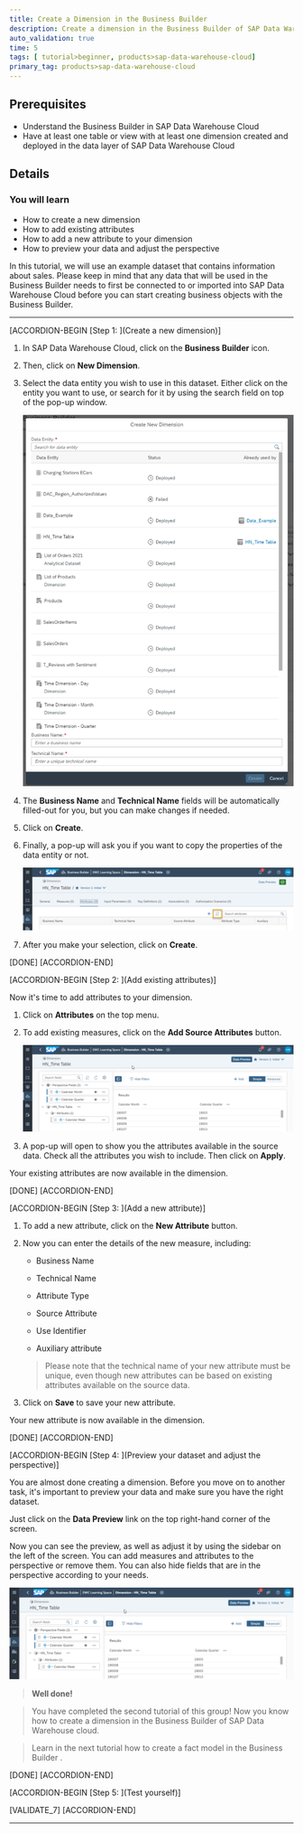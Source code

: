 ```yaml
---
title: Create a Dimension in the Business Builder
description: Create a dimension in the Business Builder of SAP Data Warehouse Cloud.
auto_validation: true
time: 5
tags: [ tutorial>beginner, products>sap-data-warehouse-cloud]
primary_tag: products>sap-data-warehouse-cloud
---
```


## Prerequisites
- Understand the Business Builder in SAP Data Warehouse Cloud
- Have at least one table or view with at least one dimension created and deployed in the data layer of SAP Data Warehouse Cloud


## Details
### You will learn
- How to create a new dimension
- How to add existing attributes
- How to add a new attribute to your dimension
- How to preview your data and adjust the perspective


In this tutorial, we will use an example dataset that contains information about sales. Please keep in mind that any data that will be used in the Business Builder needs to first be connected to or imported into SAP Data Warehouse Cloud before you can start creating business objects with the Business Builder.

---

[ACCORDION-BEGIN [Step 1: ](Create a new dimension)]

1.	In SAP Data Warehouse Cloud, click on the **Business Builder** icon.

2.	Then, click on **New Dimension**.

3.	Select the data entity you wish to use in this dataset. Either click on the entity you want to use, or search for it by using the search field on top of the pop-up window.

    ![Picture1](Picture1.png)

4.	The **Business Name** and **Technical Name** fields will be automatically filled-out for you, but you can make changes if needed.

5.	Click on **Create**.

6.	Finally, a pop-up will ask you if you want to copy the properties of the data entity or not.

    ![Picture2](Picture2.png)

7.	After you make your selection, click on **Create**.


[DONE]
[ACCORDION-END]

[ACCORDION-BEGIN [Step 2: ](Add existing attributes)]

Now it's time to add attributes to your dimension.

1.	Click on **Attributes** on the top menu.

2.	To add existing measures, click on the **Add Source Attributes** button.

    ![Picture3](Picture3.png)

3.	A pop-up will open to show you the attributes available in the source data. Check all the attributes you wish to include. Then click on **Apply**.

Your existing attributes are now available in the dimension.


[DONE]
[ACCORDION-END]


[ACCORDION-BEGIN [Step 3: ](Add a new attribute)]

1.	To add a new attribute, click on the **New Attribute** button.

2.	Now you can enter the details of the new measure, including:

    - Business Name

    - Technical Name

    - Attribute Type

    - Source Attribute

    - Use Identifier

    - Auxiliary attribute

    > Please note that the technical name of your new attribute must be unique, even though new attributes can be based on existing attributes available on the source data.

3.	Click on **Save** to save your new attribute.

Your new attribute is now available in the dimension.


[DONE]
[ACCORDION-END]

[ACCORDION-BEGIN [Step 4: ](Preview your dataset and adjust the perspective)]

You are almost done creating a dimension. Before you move on to another task, it's important to preview your data and make sure you have the right dataset.

Just click on the **Data Preview** link on the top right-hand corner of the screen.

Now you can see the preview, as well as adjust it by using the sidebar on the left of the screen. You can add measures and attributes to the perspective or remove them. You can also hide fields that are in the perspective according to your needs.

![Picture3](Picture3.png)

> **Well done!**

> You have completed the second tutorial of this group! Now you know how to create a dimension in the Business Builder of SAP Data Warehouse cloud.

> Learn in the next tutorial how to create a fact model in the Business Builder .


[DONE]
[ACCORDION-END]

[ACCORDION-BEGIN [Step 5: ](Test yourself)]



[VALIDATE_7]
[ACCORDION-END]




---
